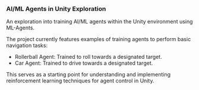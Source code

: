 ### AI/ML Agents in Unity Exploration
An exploration into training AI/ML agents within the Unity environment using ML-Agents.

The project currently features examples of training agents to perform basic navigation tasks:

- Rollerball Agent: Trained to roll towards a designated target.
- Car Agent: Trained to drive towards a designated target.

This serves as a starting point for understanding and implementing reinforcement learning techniques for agent control in Unity.
